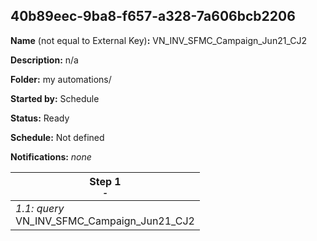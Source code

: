 ## 40b89eec-9ba8-f657-a328-7a606bcb2206

**Name** (not equal to External Key)**:** VN_INV_SFMC_Campaign_Jun21_CJ2

**Description:** n/a

**Folder:** my automations/

**Started by:** Schedule

**Status:** Ready

**Schedule:** Not defined

**Notifications:** _none_


| Step 1<br>_<small>-</small>_ |
| --- |
| _1.1: query_<br>VN_INV_SFMC_Campaign_Jun21_CJ2 |
